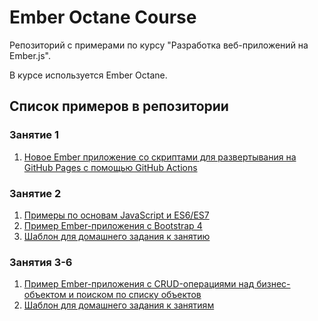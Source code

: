 # Ember Octane Course

Репозиторий с примерами по курсу "Разработка веб-приложений на Ember.js".

В курсе используется Ember Octane.

## Список примеров в репозитории

### Занятие 1

1. [Новое Ember приложение со скриптами для развертывания на GitHub Pages с помощью GitHub Actions](https://github.com/Flexberry/ember-octane-course/tree/main/Lesson-1/Examples/Deploy-script)

### Занятие 2

1. [Примеры по основам JavaScript и ES6/ES7](https://github.com/Flexberry/ember-octane-course/tree/main/Lesson-2/Examples/JS-Basics)
2. [Пример Ember-приложения с Bootstrap 4](https://github.com/Flexberry/ember-octane-course/tree/main/Lesson-2/Examples/Start-Page-Example)
3. [Шаблон для домашнего задания к занятию](https://github.com/Flexberry/ember-octane-course/tree/main/Lesson-2/Homework/Start-Page-Template)

### Занятия 3-6

1. [Пример Ember-приложения с CRUD-операциями над бизнес-объектом и поиском по списку объектов](https://github.com/Flexberry/ember-octane-course/tree/main/Lesson-3/Examples/books-demo)
2. [Шаблон для домашнего задания к занятиям](https://github.com/Flexberry/ember-octane-course/tree/main/Lesson-3/Homework/Books-And-Speakers)
